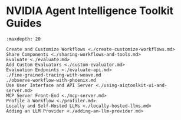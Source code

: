 <!--
SPDX-FileCopyrightText: Copyright (c) 2025, NVIDIA CORPORATION & AFFILIATES. All rights reserved.
SPDX-License-Identifier: Apache-2.0

Licensed under the Apache License, Version 2.0 (the "License");
you may not use this file except in compliance with the License.
You may obtain a copy of the License at

http://www.apache.org/licenses/LICENSE-2.0

Unless required by applicable law or agreed to in writing, software
distributed under the License is distributed on an "AS IS" BASIS,
WITHOUT WARRANTIES OR CONDITIONS OF ANY KIND, either express or implied.
See the License for the specific language governing permissions and
limitations under the License.
-->

# NVIDIA Agent Intelligence Toolkit Guides

```{toctree}
:maxdepth: 20

Create and Customize Workflows <./create-customize-workflows.md>
Share Components <./sharing-workflows-and-tools.md>
Evaluate <./evaluate.md>
Add Custom Evaluators <./custom-evaluator.md>
Evaluation Endpoints <./evaluate-api.md>
./fine-grained-tracing-with-weave.md
./observe-workflow-with-phoenix.md
Use User Interface and API Server <./using-aiqtoolkit-ui-and-server.md>
MCP Server Front-End <./mcp-server.md>
Profile a Workflow <./profiler.md>
Locally and Self-Hosted LLMs <./locally-hosted-llms.md>
Adding an LLM Provider <./adding-an-llm-provider.md>
```
